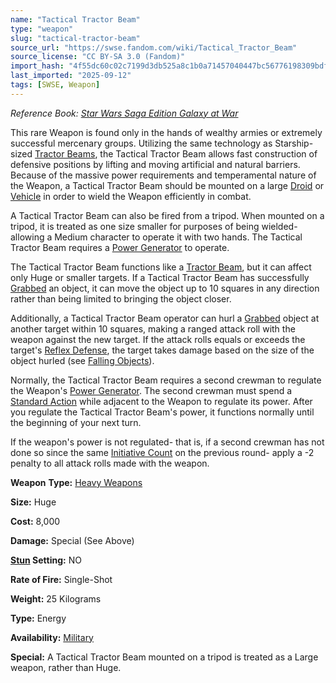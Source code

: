 ```yaml
---
name: "Tactical Tractor Beam"
type: "weapon"
slug: "tactical-tractor-beam"
source_url: "https://swse.fandom.com/wiki/Tactical_Tractor_Beam"
source_license: "CC BY-SA 3.0 (Fandom)"
import_hash: "4f55dc60c02c7199d3db525a8c1b0a71457040447bc56776198309bdf09cda48"
last_imported: "2025-09-12"
tags: [SWSE, Weapon]
---
```

*Reference Book: [Star Wars Saga Edition Galaxy at War](https://swse.fandom.com/wiki/Star_Wars_Saga_Edition_Galaxy_at_War)*

This rare Weapon is found only in the hands of wealthy armies or extremely successful mercenary groups. Utilizing the same technology as Starship-sized [Tractor Beams](https://swse.fandom.com/wiki/Tractor_Beams), the Tactical Tractor Beam allows fast construction of defensive positions by lifting and moving artificial and natural barriers. Because of the massive power requirements and temperamental nature of the Weapon, a Tactical Tractor Beam should be mounted on a large [Droid](https://swse.fandom.com/wiki/Droid) or [Vehicle](https://swse.fandom.com/wiki/Vehicle) in order to wield the Weapon efficiently in combat. 

A Tactical Tractor Beam can also be fired from a tripod. When mounted on a tripod, it is treated as one size smaller for purposes of being wielded- allowing a Medium character to operate it with two hands. The Tactical Tractor Beam requires a [Power Generator](https://swse.fandom.com/wiki/Power_Generator) to operate. 

The Tactical Tractor Beam functions like a [Tractor Beam](https://swse.fandom.com/wiki/Tractor_Beam), but it can affect only Huge or smaller targets. If a Tactical Tractor Beam has successfully [Grabbed](https://swse.fandom.com/wiki/Grabbed) an object, it can move the object up to 10 squares in any direction rather than being limited to bringing the object closer.

Additionally, a Tactical Tractor Beam operator can hurl a [Grabbed](https://swse.fandom.com/wiki/Grabbed) object at another target within 10 squares, making a ranged attack roll with the weapon against the new target. If the attack rolls equals or exceeds the target's [Reflex Defense](https://swse.fandom.com/wiki/Reflex_Defense), the target takes damage based on the size of the object hurled (see [Falling Objects](https://swse.fandom.com/wiki/Falling_Objects)).

Normally, the Tactical Tractor Beam requires a second crewman to regulate the Weapon's [Power Generator](https://swse.fandom.com/wiki/Power_Generator). The second crewman must spend a [Standard Action](https://swse.fandom.com/wiki/Standard_Action) while adjacent to the Weapon to regulate its power. After you regulate the Tactical Tractor Beam's power, it functions normally until the beginning of your next turn.

If the weapon's power is not regulated- that is, if a second crewman has not done so since the same [Initiative Count](https://swse.fandom.com/wiki/Initiative_Count) on the previous round- apply a -2 penalty to all attack rolls made with the weapon.

**Weapon** **Type:** [Heavy Weapons](https://swse.fandom.com/wiki/Heavy_Weapons)

**Size:** Huge

**Cost:** 8,000

**Damage:** Special (See Above)

**[Stun](https://swse.fandom.com/wiki/Stun) Setting:** NO

**Rate of Fire:** Single-Shot

**Weight:** 25 Kilograms

**Type:** Energy

**Availability:** [Military](https://swse.fandom.com/wiki/Military)

**Special:** A Tactical Tractor Beam mounted on a tripod is treated as a Large weapon, rather than Huge.